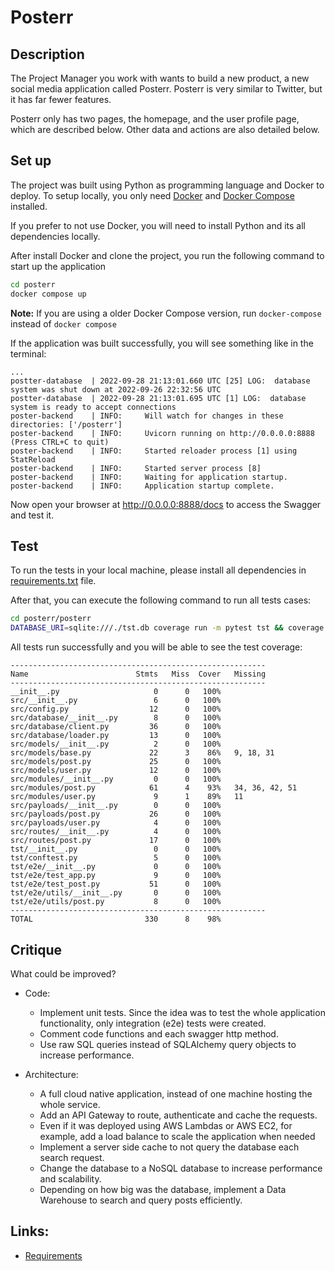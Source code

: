 # Posterr

## Description
The Project Manager you work with wants to build a new product, a new social media application called Posterr. 
Posterr is very similar to Twitter, but it has far fewer features.

Posterr only has two pages, the homepage, and the user profile page, which are described below. Other data and actions are also detailed below. 

## Set up
The project was built using Python as programming language and Docker to deploy. 
To setup locally, you only need [Docker](https://docs.docker.com/get-docker/) and [Docker Compose](https://docs.docker.com/compose/install/) installed.

If you prefer to not use Docker, you will need to install Python and its all dependencies locally.

After install Docker and clone the project, you run the following command to start up the application

```sh
cd posterr
docker compose up
```

**Note:** If you are using a older Docker Compose version, run `docker-compose` instead of `docker compose`

If the application was built successfully, you will see something like in the terminal:

```
...
postter-database  | 2022-09-28 21:13:01.660 UTC [25] LOG:  database system was shut down at 2022-09-26 22:32:56 UTC
postter-database  | 2022-09-28 21:13:01.695 UTC [1] LOG:  database system is ready to accept connections
poster-backend    | INFO:     Will watch for changes in these directories: ['/posterr']
poster-backend    | INFO:     Uvicorn running on http://0.0.0.0:8888 (Press CTRL+C to quit)
poster-backend    | INFO:     Started reloader process [1] using StatReload
poster-backend    | INFO:     Started server process [8]
poster-backend    | INFO:     Waiting for application startup.
poster-backend    | INFO:     Application startup complete.
```

Now open your browser at http://0.0.0.0:8888/docs to access the Swagger and test it.


## Test
To run the tests in your local machine, please install all dependencies in [requirements.txt](https://github.com/senavs/posterr/blob/master/posterr/requirements.txt) file.

After that, you can execute the following command to run all tests cases:
```sh
cd posterr/posterr
DATABASE_URI=sqlite:///./tst.db coverage run -m pytest tst && coverage report -m
```

All tests run successfully and you will be able to see the test coverage:
```
---------------------------------------------------------
Name                        Stmts   Miss  Cover   Missing
---------------------------------------------------------
__init__.py                     0      0   100%
src/__init__.py                 6      0   100%
src/config.py                  12      0   100%
src/database/__init__.py        8      0   100%
src/database/client.py         36      0   100%
src/database/loader.py         13      0   100%
src/models/__init__.py          2      0   100%
src/models/base.py             22      3    86%   9, 18, 31
src/models/post.py             25      0   100%
src/models/user.py             12      0   100%
src/modules/__init__.py         0      0   100%
src/modules/post.py            61      4    93%   34, 36, 42, 51
src/modules/user.py             9      1    89%   11
src/payloads/__init__.py        0      0   100%
src/payloads/post.py           26      0   100%
src/payloads/user.py            4      0   100%
src/routes/__init__.py          4      0   100%
src/routes/post.py             17      0   100%
tst/__init__.py                 0      0   100%
tst/conftest.py                 5      0   100%
tst/e2e/__init__.py             0      0   100%
tst/e2e/test_app.py             9      0   100%
tst/e2e/test_post.py           51      0   100%
tst/e2e/utils/__init__.py       0      0   100%
tst/e2e/utils/post.py           8      0   100%
---------------------------------------------------------
TOTAL                         330      8    98%
```


## Critique
What could be improved?

- Code:
  - Implement unit tests. Since the idea was to test the whole application functionality, only integration (e2e) tests were created.
  - Comment code functions and each swagger http method.
  - Use raw SQL queries instead of SQLAlchemy query objects to increase performance.

- Architecture:
  - A full cloud native application, instead of one machine hosting the whole service.
  - Add an API Gateway to route, authenticate and cache the requests.
  - Even if it was deployed using AWS Lambdas or AWS EC2, for example, add a load balance to scale the application when needed
  - Implement a server side cache to not query the database each search request.
  - Change the database to a NoSQL database to increase performance and scalability.
  - Depending on how big was the database, implement a Data Warehouse to search and query posts efficiently.

## Links:
- [Requirements](https://onstrider.notion.site/Strider-Web-Back-end-Assessment-3-0-9dc16f041f5e4ac3913146bd7a8467c7)
